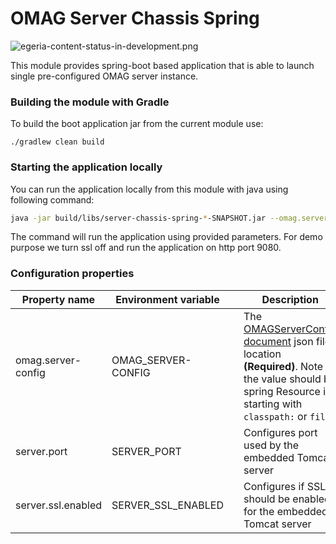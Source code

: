 <!-- SPDX-License-Identifier: CC-BY-4.0 -->
<!-- Copyright Contributors to the ODPi Egeria project. -->

# OMAG Server Chassis Spring

![egeria-content-status-in-development.png](..%2F..%2F..%2Fimages%2Fegeria-content-status-in-development.png)

This module provides spring-boot based application that is able to launch single pre-configured OMAG server instance.

### Building the module with Gradle

To build the boot application jar from the current module use:

`./gradlew clean build`

### Starting the application locally

You can run the application locally from this module with java using following command:

```bash
java -jar build/libs/server-chassis-spring-*-SNAPSHOT.jar --omag.server-config=classpath:samples/metadata-repository-server.json --server.port=9080 --server.ssl.enabled=false
```

The command will run the application using provided parameters. For demo purpose we turn ssl off and run the application on http port 9080.

### Configuration properties

| Property name      | Environment variable |     | Description                                                                                                                                                                                                         |
|--------------------|----------------------|:----|---------------------------------------------------------------------------------------------------------------------------------------------------------------------------------------------------------------------|
| omag.server-config | OMAG_SERVER-CONFIG   |     | The [OMAGServerConfig document](https://egeria-project.org/concepts/configuration-document/) json file location **(Required)**. Note the value should be spring Resource i.e. starting with `classpath:` or `file:` |
| server.port        | SERVER_PORT          |     | Configures port used by the embedded Tomcat server                                                                                                                                                                  |
| server.ssl.enabled | SERVER_SSL_ENABLED   |     | Configures if SSL should be enabled for the embedded Tomcat server                                                                                                                                                  |